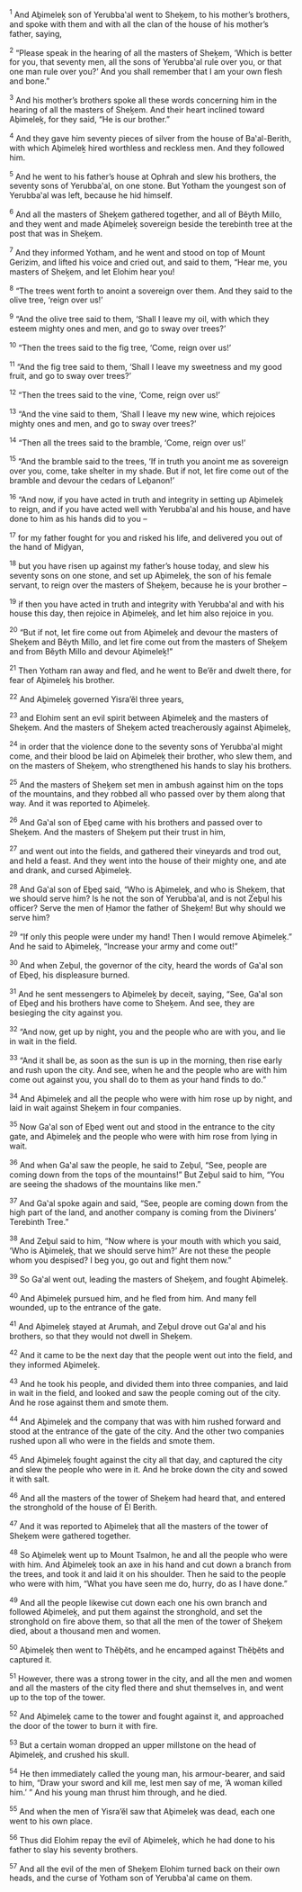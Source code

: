<sup>1</sup> And Aḇimeleḵ son of Yerubba‛al went to Sheḵem, to his mother’s brothers, and spoke with them and with all the clan of the house of his mother’s father, saying,

<sup>2</sup> “Please speak in the hearing of all the masters of Sheḵem, ‘Which is better for you, that seventy men, all the sons of Yerubba‛al rule over you, or that one man rule over you?’ And you shall remember that I am your own flesh and bone.”

<sup>3</sup> And his mother’s brothers spoke all these words concerning him in the hearing of all the masters of Sheḵem. And their heart inclined toward Aḇimeleḵ, for they said, “He is our brother.”

<sup>4</sup> And they gave him seventy pieces of silver from the house of Ba‛al-Berith, with which Aḇimeleḵ hired worthless and reckless men. And they followed him.

<sup>5</sup> And he went to his father’s house at Ophrah and slew his brothers, the seventy sons of Yerubba‛al, on one stone. But Yotham the youngest son of Yerubba‛al was left, because he hid himself.

<sup>6</sup> And all the masters of Sheḵem gathered together, and all of Bĕyth Millo, and they went and made Aḇimeleḵ sovereign beside the terebinth tree at the post that was in Sheḵem.

<sup>7</sup> And they informed Yotham, and he went and stood on top of Mount Gerizim, and lifted his voice and cried out, and said to them, “Hear me, you masters of Sheḵem, and let Elohim hear you!

<sup>8</sup> “The trees went forth to anoint a sovereign over them. And they said to the olive tree, ‘reign over us!’

<sup>9</sup> “And the olive tree said to them, ‘Shall I leave my oil, with which they esteem mighty ones and men, and go to sway over trees?’

<sup>10</sup> “Then the trees said to the fig tree, ‘Come, reign over us!’

<sup>11</sup> “And the fig tree said to them, ‘Shall I leave my sweetness and my good fruit, and go to sway over trees?’

<sup>12</sup> “Then the trees said to the vine, ‘Come, reign over us!’

<sup>13</sup> “And the vine said to them, ‘Shall I leave my new wine, which rejoices mighty ones and men, and go to sway over trees?’

<sup>14</sup> “Then all the trees said to the bramble, ‘Come, reign over us!’

<sup>15</sup> “And the bramble said to the trees, ‘If in truth you anoint me as sovereign over you, come, take shelter in my shade. But if not, let fire come out of the bramble and devour the cedars of Leḇanon!’

<sup>16</sup> “And now, if you have acted in truth and integrity in setting up Aḇimeleḵ to reign, and if you have acted well with Yerubba‛al and his house, and have done to him as his hands did to you –

<sup>17</sup> for my father fought for you and risked his life, and delivered you out of the hand of Miḏyan,

<sup>18</sup> but you have risen up against my father’s house today, and slew his seventy sons on one stone, and set up Aḇimeleḵ, the son of his female servant, to reign over the masters of Sheḵem, because he is your brother –

<sup>19</sup> if then you have acted in truth and integrity with Yerubba‛al and with his house this day, then rejoice in Aḇimeleḵ, and let him also rejoice in you.

<sup>20</sup> “But if not, let fire come out from Aḇimeleḵ and devour the masters of Sheḵem and Bĕyth Millo, and let fire come out from the masters of Sheḵem and from Bĕyth Millo and devour Aḇimeleḵ!”

<sup>21</sup> Then Yotham ran away and fled, and he went to Be’ĕr and dwelt there, for fear of Aḇimeleḵ his brother.

<sup>22</sup> And Aḇimeleḵ governed Yisra’ĕl three years,

<sup>23</sup> and Elohim sent an evil spirit between Aḇimeleḵ and the masters of Sheḵem. And the masters of Sheḵem acted treacherously against Aḇimeleḵ,

<sup>24</sup> in order that the violence done to the seventy sons of Yerubba‛al might come, and their blood be laid on Aḇimeleḵ their brother, who slew them, and on the masters of Sheḵem, who strengthened his hands to slay his brothers.

<sup>25</sup> And the masters of Sheḵem set men in ambush against him on the tops of the mountains, and they robbed all who passed over by them along that way. And it was reported to Aḇimeleḵ.

<sup>26</sup> And Ga‛al son of Eḇeḏ came with his brothers and passed over to Sheḵem. And the masters of Sheḵem put their trust in him,

<sup>27</sup> and went out into the fields, and gathered their vineyards and trod out, and held a feast. And they went into the house of their mighty one, and ate and drank, and cursed Aḇimeleḵ.

<sup>28</sup> And Ga‛al son of Eḇeḏ said, “Who is Aḇimeleḵ, and who is Sheḵem, that we should serve him? Is he not the son of Yerubba‛al, and is not Zeḇul his officer? Serve the men of Ḥamor the father of Sheḵem! But why should we serve him?

<sup>29</sup> “If only this people were under my hand! Then I would remove Aḇimeleḵ.” And he said to Aḇimeleḵ, “Increase your army and come out!”

<sup>30</sup> And when Zeḇul, the governor of the city, heard the words of Ga‛al son of Eḇeḏ, his displeasure burned.

<sup>31</sup> And he sent messengers to Aḇimeleḵ by deceit, saying, “See, Ga‛al son of Eḇeḏ and his brothers have come to Sheḵem. And see, they are besieging the city against you.

<sup>32</sup> “And now, get up by night, you and the people who are with you, and lie in wait in the field.

<sup>33</sup> “And it shall be, as soon as the sun is up in the morning, then rise early and rush upon the city. And see, when he and the people who are with him come out against you, you shall do to them as your hand finds to do.”

<sup>34</sup> And Aḇimeleḵ and all the people who were with him rose up by night, and laid in wait against Sheḵem in four companies.

<sup>35</sup> Now Ga‛al son of Eḇeḏ went out and stood in the entrance to the city gate, and Aḇimeleḵ and the people who were with him rose from lying in wait.

<sup>36</sup> And when Ga‛al saw the people, he said to Zeḇul, “See, people are coming down from the tops of the mountains!” But Zeḇul said to him, “You are seeing the shadows of the mountains like men.”

<sup>37</sup> And Ga‛al spoke again and said, “See, people are coming down from the high part of the land, and another company is coming from the Diviners’ Terebinth Tree.”

<sup>38</sup> And Zeḇul said to him, “Now where is your mouth with which you said, ‘Who is Aḇimeleḵ, that we should serve him?’ Are not these the people whom you despised? I beg you, go out and fight them now.”

<sup>39</sup> So Ga‛al went out, leading the masters of Sheḵem, and fought Aḇimeleḵ.

<sup>40</sup> And Aḇimeleḵ pursued him, and he fled from him. And many fell wounded, up to the entrance of the gate.

<sup>41</sup> And Aḇimeleḵ stayed at Arumah, and Zeḇul drove out Ga‛al and his brothers, so that they would not dwell in Sheḵem.

<sup>42</sup> And it came to be the next day that the people went out into the field, and they informed Aḇimeleḵ.

<sup>43</sup> And he took his people, and divided them into three companies, and laid in wait in the field, and looked and saw the people coming out of the city. And he rose against them and smote them.

<sup>44</sup> And Aḇimeleḵ and the company that was with him rushed forward and stood at the entrance of the gate of the city. And the other two companies rushed upon all who were in the fields and smote them.

<sup>45</sup> And Aḇimeleḵ fought against the city all that day, and captured the city and slew the people who were in it. And he broke down the city and sowed it with salt.

<sup>46</sup> And all the masters of the tower of Sheḵem had heard that, and entered the stronghold of the house of Ĕl Berith.

<sup>47</sup> And it was reported to Aḇimeleḵ that all the masters of the tower of Sheḵem were gathered together.

<sup>48</sup> So Aḇimeleḵ went up to Mount Tsalmon, he and all the people who were with him. And Aḇimeleḵ took an axe in his hand and cut down a branch from the trees, and took it and laid it on his shoulder. Then he said to the people who were with him, “What you have seen me do, hurry, do as I have done.”

<sup>49</sup> And all the people likewise cut down each one his own branch and followed Aḇimeleḵ, and put them against the stronghold, and set the stronghold on fire above them, so that all the men of the tower of Sheḵem died, about a thousand men and women.

<sup>50</sup> Aḇimeleḵ then went to Thĕḇĕts, and he encamped against Thĕḇĕts and captured it.

<sup>51</sup> However, there was a strong tower in the city, and all the men and women and all the masters of the city fled there and shut themselves in, and went up to the top of the tower.

<sup>52</sup> And Aḇimeleḵ came to the tower and fought against it, and approached the door of the tower to burn it with fire.

<sup>53</sup> But a certain woman dropped an upper millstone on the head of Aḇimeleḵ, and crushed his skull.

<sup>54</sup> He then immediately called the young man, his armour-bearer, and said to him, “Draw your sword and kill me, lest men say of me, ‘A woman killed him.’ ” And his young man thrust him through, and he died.

<sup>55</sup> And when the men of Yisra’ĕl saw that Aḇimeleḵ was dead, each one went to his own place.

<sup>56</sup> Thus did Elohim repay the evil of Aḇimeleḵ, which he had done to his father to slay his seventy brothers.

<sup>57</sup> And all the evil of the men of Sheḵem Elohim turned back on their own heads, and the curse of Yotham son of Yerubba‛al came on them.

